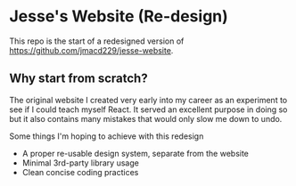 # Jesse's Website (Re-design)

This repo is the start of a redesigned version of https://github.com/jmacd229/jesse-website.

## Why start from scratch?

The original website I created very early into my career as an experiment to see if I could teach myself React. It served an excellent purpose in doing so but it also contains many mistakes that would only slow me down to undo.

Some things I'm hoping to achieve with this redesign
- A proper re-usable design system, separate from the website
- Minimal 3rd-party library usage
- Clean concise coding practices